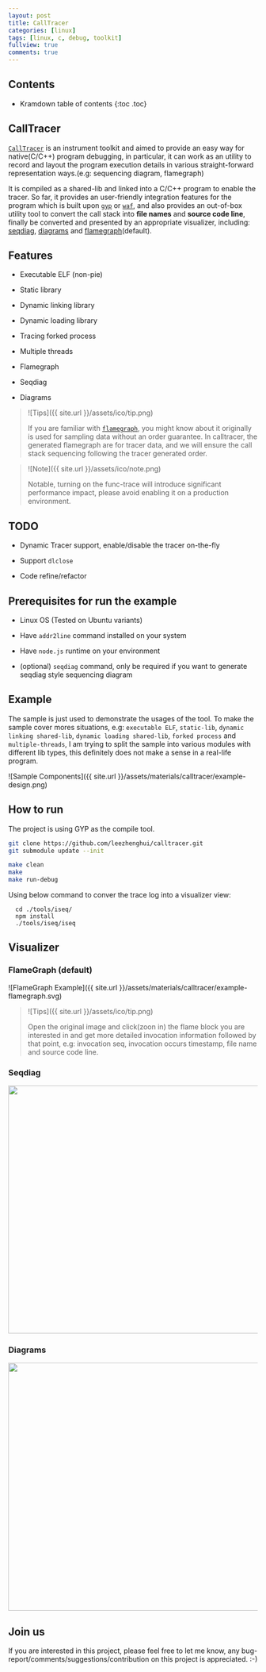 ```yaml
---
layout: post
title: CallTracer 
categories: [linux]
tags: [linux, c, debug, toolkit]
fullview: true
comments: true
---
```


## Contents

* Kramdown table of contents
{:toc .toc}

## CallTracer

[`CallTracer`](https://github.com/leezhenghui/calltracer) is an instrument toolkit and aimed to provide an easy way for native(C/C++) program debugging, in particular, it can work as an utility to record and layout the program execution details in various straight-forward representation ways.(e.g: sequencing diagram, flamegraph)

It is compiled as a shared-lib and linked into a C/C++ program to enable the tracer. So far, it provides an user-friendly integration features for the program which is built upon [`gyp`](https://gyp.gsrc.io/) or [`waf`](https://waf.io/), and also provides an out-of-box utility tool to convert the call stack into **file names** and **source code line**, finally be converted and presented by an appropriate visualizer, including: [seqdiag](http://blockdiag.com/en/seqdiag/), [diagrams](https://github.com/francoislaberge/diagrams) and [flamegraph](https://github.com/brendangregg/FlameGraph)(default). 

## Features

- Executable ELF (non-pie)

- Static library

- Dynamic linking library

- Dynamic loading library

- Tracing forked process

- Multiple threads

- Flamegraph

- Seqdiag

- Diagrams

> ![Tips]({{ site.url }}/assets/ico/tip.png)
>
> If you are familiar with [`flamegraph`](https://github.com/brendangregg/FlameGraph), you might know about it originally is used for sampling data without an order guarantee. In calltracer, the generated flamegraph are for tracer data, and we will ensure the call stack sequencing following the tracer generated order. 


> ![Note]({{ site.url }}/assets/ico/note.png)
> 
> Notable, turning on the func-trace will introduce significant performance impact,  please avoid enabling it on a production environment. 

## TODO

- Dynamic Tracer support, enable/disable the tracer on-the-fly

- Support `dlclose` 

- Code refine/refactor

## Prerequisites for run the example

- Linux OS (Tested on Ubuntu variants)

- Have `addr2line` command installed on your system

- Have `node.js` runtime on your environment

- (optional) `seqdiag` command, only be required if you want to generate seqdiag style sequencing diagram

## Example

The sample is just used to demonstrate the usages of the tool. To make the sample cover mores situations, e.g: `executable ELF`, `static-lib`, `dynamic linking shared-lib`, `dynamic loading shared-lib`, `forked process` and `multiple-threads`, I am trying to split the sample into various modules with different lib types, this definitely does not make a sense in a real-life program.

![Sample Components]({{ site.url }}/assets/materials/calltracer/example-design.png)


## How to run

The project is using GYP as the compile tool.

```sh
git clone https://github.com/leezhenghui/calltracer.git 
git submodule update --init

make clean
make 
make run-debug 

```

Using below command to conver the trace log into a visualizer view:

```
  cd ./tools/iseq/ 
  npm install 
  ./tools/iseq/iseq

```

## Visualizer 

### FlameGraph (default)

![FlameGraph Example]({{ site.url }}/assets/materials/calltracer/example-flamegraph.svg)

> ![Tips]({{ site.url }}/assets/ico/tip.png)
>
> Open the original image and click(zoon in) the flame block you are interested in and get more detailed invocation information followed by that point, e.g: invocation seq, invocation occurs timestamp, file name and source code line. 

### Seqdiag

<img src="{{ site.url }}/assets/materials/calltracer/example.png" width="800" height="500">


### Diagrams 

<img src="{{ site.url }}/assets/materials/calltracer/example.svg" width="800" height="500">

## Join us

If you are interested in this project, please feel free to let me know,  any bug-report/comments/suggestions/contribution on this project is appreciated. :-)

